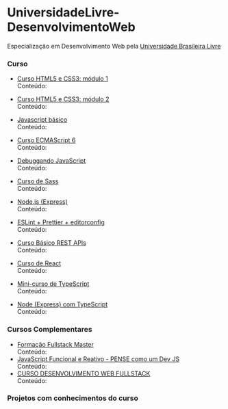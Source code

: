 # UniversidadeLivre-DesenvolvimentoWeb
Especialização em Desenvolvimento Web pela <a href="https://ulivre.dev/">Universidade Brasileira Livre</a>

### Curso
 - <a href="https://www.cursoemvideo.com/curso/html5-css3-modulo1/">Curso HTML5 e CSS3: módulo 1</a>\
   Conteúdo:
   
 - <a href="https://www.cursoemvideo.com/curso/curso-html5-e-css3-modulo-2-de-5-40-horas/">Curso HTML5 e CSS3: módulo 2</a>\
    Conteúdo:
 
  - <a href="https://www.cursoemvideo.com/curso/javascript/">Javascript básico</a> \
  Conteúdo:
   - <a href="https://www.youtube.com/playlist?list=PLWhiA_CuQkbCX9nHuk4rolDYxlLUwXpNI">Curso ECMAScript 6</a> \
   Conteúdo:
  - <a href="https://www.youtube.com/playlist?list=PLg2lQYZDBwORqALpRkVPXEdgOloQz8sux">Debuggando JavaScript</a> \
  Conteúdo:
 - <a href="https://www.youtube.com/watch?v=XwPSWKnZIg4&list=PL97KElaimHeGRtfkksKwxg6IGVZi_cR7J">Curso de Sass </a> \
 Conteúdo:
- <a href="https://www.youtube.com/playlist?list=PLJ_KhUnlXUPtbtLwaxxUxHqvcNQndmI4B">Node.js (Express)</a> \
Conteúdo:
 - <a href="https://www.youtube.com/watch?v=9UJYaAt7v2o">ESLint + Prettier + editorconfig</a> \
 Conteúdo:
- <a href="https://www.youtube.com/playlist?list=PL3B-OV5dZTqbaLi1f2UmXEWbcx9WyYaTX">Curso Básico REST APIs</a> \
Conteúdo:
 - <a href="https://www.youtube.com/playlist?list=PLx4x_zx8csUh752BVDGZkxYpY9lS40fyC">Curso de React</a> \
 Conteúdo:
  - <a href="https://www.youtube.com/playlist?list=PLlAbYrWSYTiPanrzauGa7vMuve7_vnXG_">Mini-curso de TypeScript</a> \
  Conteúdo:
   - <a href="https://www.youtube.com/playlist?list=PLn3kOoc0oI2cQDdUEQxj75sxgRH53DmSc">Node (Express) com TypeScript</a> \
   Conteúdo:

### Cursos Complementares
- <a href="https://go.devpleno.com/fsm">Formação Fullstack Master</a> \
Conteúdo:
- <a href="https://www.udemy.com/course/javascript-funcional/">JavaScript Funcional e Reativo - PENSE como um Dev JS</a> \
Conteúdo:
- <a href="https://programadorbr.com/">CURSO DESENVOLVIMENTO WEB FULLSTACK</a> \
Conteúdo:


### Projetos com conhecimentos do curso

